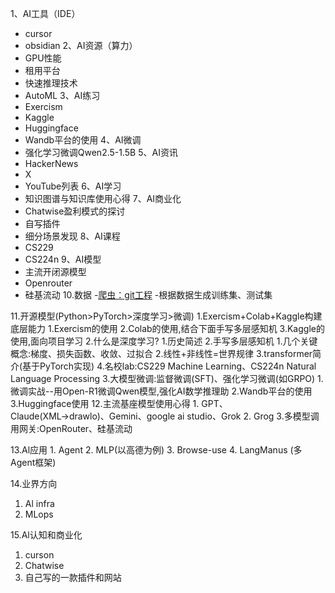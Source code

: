 1、AI工具（IDE）
- cursor
- obsidian
2、AI资源（算力）
- GPU性能
- 租用平台
- 快速推理技术
- AutoML
3、AI练习
- Exercism
- Kaggle
- Huggingface
- Wandb平台的使用
4、AI微调
- 强化学习微调Qwen2.5-1.5B
5、AI资讯
- HackerNews
- X
- YouTube列表
6、AI学习
- 知识图谱与知识库使用心得
7、AI商业化
- Chatwise盈利模式的探讨
- 自写插件
- 细分场景发现
8、AI课程
- CS229
- CS224n
9、AI模型
- 主流开闭源模型
- Openrouter
- 硅基流动
10.数据
	-[爬虫：git工程](https://github.com/NanmiCoder/MediaCrawler)
	-根据数据生成训练集、测试集

11.开源模型(Python>PyTorch>深度学习>微调)
	1.Exercism+Colab+Kaggle构建底层能力
		1.Exercism的使用
		2.Colab的使用,结合下面手写多层感知机
		3.Kaggle的使用,面向项目学习
	2.什么是深度学习?
		1.历史简述
		2.手写多层感知机
			1.几个关键概念:梯度、损失函数、收敛、过拟合
			2.线性+非线性=世界规律
		3.transformer简介(基于PyTorch实现)
		4.名校lab:CS229 Machine Learning、CS224n Natural Language Processing
	3.大模型微调:监督微调(SFT)、强化学习微调(如GRPO)
		1.微调实战--用Open-R1微调Qwen模型,强化AI数学推理助
		2.Wandb平台的使用
		3.Huggingface使用
12.主流基座模型使用心得
	1. GPT、Claude(XML→drawlo)、Gemini、google ai studio、Grok
	2. Grog
	3.多模型调用网关:OpenRouter、硅基流动

13.Al应用
	1. Agent
	2. MLP(以高德为例)
	3. Browse-use
	4. LangManus (多Agent框架)

14.业界方向
1. Al infra
2. MLops

15.Al认知和商业化
1. curson
2. Chatwise
3. 自己写的一款插件和网站